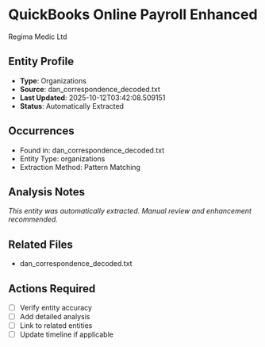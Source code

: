 # QuickBooks Online Payroll Enhanced
Regima Medic Ltd

## Entity Profile
- **Type**: Organizations
- **Source**: dan_correspondence_decoded.txt
- **Last Updated**: 2025-10-12T03:42:08.509151
- **Status**: Automatically Extracted

## Occurrences
- Found in: dan_correspondence_decoded.txt
- Entity Type: organizations
- Extraction Method: Pattern Matching

## Analysis Notes
*This entity was automatically extracted. Manual review and enhancement recommended.*

## Related Files
- dan_correspondence_decoded.txt

## Actions Required
- [ ] Verify entity accuracy
- [ ] Add detailed analysis
- [ ] Link to related entities
- [ ] Update timeline if applicable
